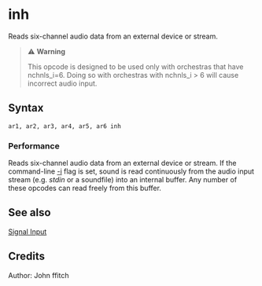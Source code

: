 <!--
id:inh
category:Signal I/O:Signal Input
-->
# inh
Reads six-channel audio data from an external device or stream.

> :warning: **Warning**
>
> This opcode is designed to be used only with orchestras that have nchnls_i=6. Doing so with orchestras with nchnls_i &gt; 6 will cause incorrect audio input.

## Syntax
``` csound-orc
ar1, ar2, ar3, ar4, ar5, ar6 inh
```

### Performance

Reads six-channel audio data from an external device or stream. If the command-line [-i](../../) flag is set, sound is read continuously from the audio input stream (e.g. _stdin_ or a soundfile) into an internal buffer. Any number of these opcodes can read freely from this buffer.

## See also

[Signal Input](../../sigio/input)

## Credits

Author: John ffitch
